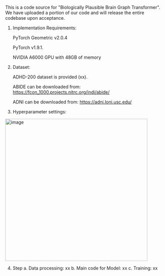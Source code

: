 
This is a code source for "Biologically Plausible Brain Graph Transformer". We have uploaded a portion of our code and will release the entire codebase upon acceptance.


1. Implementation Requirements:

    PyTorch Geometric v2.0.4
  
    PyTorch v1.9.1. 
  
    NVIDIA A6000 GPU with 48GB of memory

2. Dataset:

   ADHD-200 dataset is provided (xx).
   
   ABIDE can be downloaded from: https://fcon_1000.projects.nitrc.org/indi/abide/ 

   ADNI can be downloaded from: https://adni.loni.usc.edu/
   
4. Hyperparameter settings:

<img width="449" alt="image" src="https://github.com/pcyyyy/Biologically-Plausible-Brain-Graph-Transformer/assets/43360332/60be0b76-df8d-440e-8bba-d933d9fc641d">

4. Step
    a. Data processing: xx
    b. Main code for Model: xx
    c. Training: xx 
   

   

